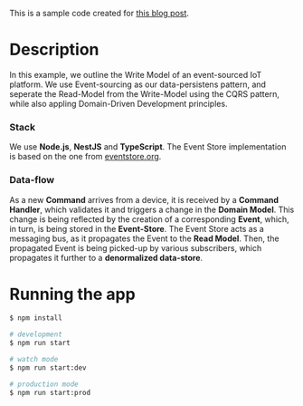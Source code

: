 This is a sample code created for [this blog post].

[this blog post]: https://www.upnext.blog/chasing-drones-with-graphql

# Description

In this example, we outline the Write Model of an event-sourced IoT platform. We use Event-sourcing as our data-persistens pattern, and seperate the Read-Model from the Write-Model using the CQRS pattern, while also appling Domain-Driven Development principles. 

### Stack
We use **Node.js**, **NestJS** and **TypeScript**. The Event Store implementation is based on the one from [eventstore.org]. 

[eventstore.org]: https://eventstore.org/

### Data-flow
As a new **Command** arrives from a device, it is received by a **Command Handler**, which validates it and triggers a change in the **Domain Model**. This change is being reflected by the creation of a corresponding **Event**, which, in turn, is being stored in the **Event-Store**. The Event Store acts as a messaging bus, as it propagates the Event to the **Read Model**. Then, the propagated Event is being picked-up by various subscribers, which propagates it further to a **denormalized data-store**.



# Running the app

```bash
$ npm install

# development
$ npm run start

# watch mode
$ npm run start:dev

# production mode
$ npm run start:prod
```
